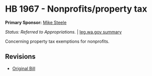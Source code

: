 # HB 1967 - Nonprofits/property tax
**Primary Sponsor:** [Mike Steele](/person/leg/mike.steele.md)

*Status: Referred to Appropriations.* | [leg.wa.gov summary](https://app.leg.wa.gov/billsummary?BillNumber=1967&Year=2021)

Concerning property tax exemptions for nonprofits.

## Revisions
* [Original Bill](1/)